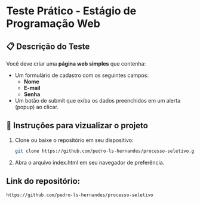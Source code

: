 # Teste Prático - Estágio de Programação Web

## 📋 Descrição do Teste
Você deve criar uma **página web simples** que contenha:
- Um formulário de cadastro com os seguintes campos:
  - **Nome**
  - **E-mail**
  - **Senha**
- Um botão de submit que exiba os dados preenchidos em um alerta (popup) ao clicar.

## 📌 Instruções para vizualizar o projeto

1. Clone ou baixe o repositório em seu dispositivo:
    ```bash
    git clone https://github.com/pedro-ls-hernandes/processo-seletivo.git

2. Abra o arquivo index.html em seu navegador de preferência.

## Link do repositório:
    https://github.com/pedro-ls-hernandes/processo-seletivo
